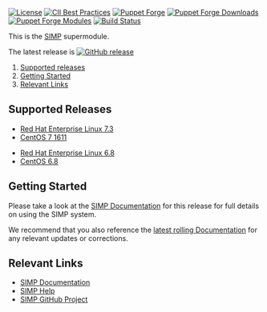 [![License](https://img.shields.io/:license-apache-blue.svg)](http://www.apache.org/licenses/LICENSE-2.0.html)
[![CII Best Practices](https://bestpractices.coreinfrastructure.org/projects/73/badge)](https://bestpractices.coreinfrastructure.org/projects/73)
[![Puppet Forge](https://img.shields.io/puppetforge/v/simp/simp_core.svg)](https://forge.puppetlabs.com/simp/simp_core)
[![Puppet Forge Downloads](https://img.shields.io/puppetforge/dt/simp/simp_core.svg)](https://forge.puppetlabs.com/simp/simp_core)
[![Puppet Forge Modules](https://img.shields.io/puppetforge/mc/simp.svg)](https://forge.puppetlabs.com/simp)
[![Build Status](https://travis-ci.org/simp/simp-core.svg)](https://travis-ci.org/simp/simp-core)

This is the [SIMP](https://simp-project.com) supermodule.

The latest release is [![GitHub release](https://img.shields.io/github/release/simp/simp-core.svg)](https://github.com/simp/simp-core/releases)

1. [Supported releases](#supported-releases)
2. [Getting Started](#getting-started)
3. [Relevant Links](#relevant-links)


## Supported Releases

  - [Red Hat Enterprise Linux 7.3](https://access.redhat.com/documentation/en-US/Red_Hat_Enterprise_Linux/7/html/7.3_Release_Notes/index.html)
  - [CentOS 7 1611](http://isoredirect.centos.org/centos/7/isos/x86_64/CentOS-7-x86_64-DVD-1611.iso)
  * [Red Hat Enterprise Linux 6.8](https://access.redhat.com/documentation/en-US/Red_Hat_Enterprise_Linux/6/html/6.8_Release_Notes/index.html)
  * [CentOS 6.8](http://mirror.centos.org/centos/6/isos/x86_64/)


## Getting Started

Please take a look at the [SIMP Documentation](http://simp.readthedocs.io/en/6.0.0-0/)
for this release for full details on using the SIMP system.

We recommend that you also reference the
[latest rolling Documentation](http://simp.readthedocs.io/en/latest/)
for any relevant updates or corrections.


## Relevant Links

- [SIMP Documentation](http://simp.readthedocs.io)
- [SIMP Help](http://simp.readthedocs.io/en/master/help/index.html)
- [SIMP GitHub Project](https://github.com/simp)
